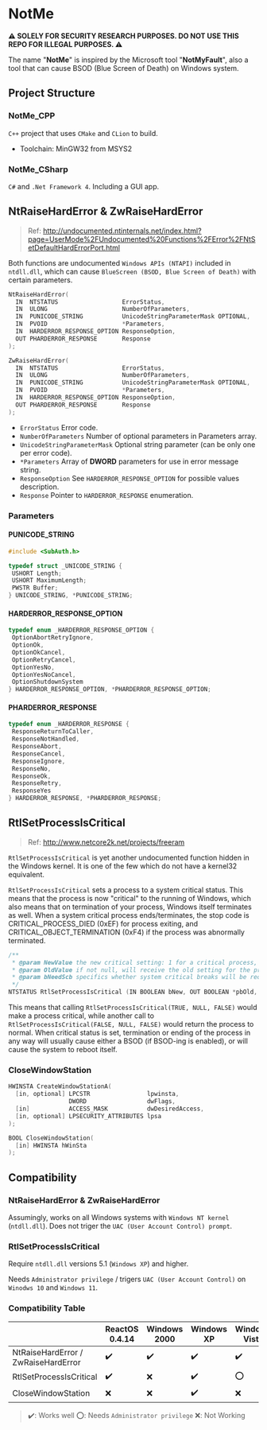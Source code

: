 # NotMe

**:warning: SOLELY FOR SECURITY RESEARCH PURPOSES. DO NOT USE THIS REPO FOR ILLEGAL PURPOSES. :warning:**

The name "**NotMe**" is inspired by the Microsoft tool "**NotMyFault**", also a tool that can cause BSOD (Blue Screen of Death) on Windows system.

## Project Structure

### NotMe_CPP

`C++` project that uses `CMake` and `CLion` to build.

- Toolchain: MinGW32 from MSYS2

### NotMe_CSharp

`C#` and `.Net Framework 4`. Including a GUI app.

## NtRaiseHardError & ZwRaiseHardError

> Ref: <http://undocumented.ntinternals.net/index.html?page=UserMode%2FUndocumented%20Functions%2FError%2FNtSetDefaultHardErrorPort.html>

Both functions are undocumented `Windows APIs (NTAPI)` included in `ntdll.dll`, which can
cause `BlueScreen (BSOD, Blue Screen of Death)` with certain parameters.

```C++
NtRaiseHardError(
  IN  NTSTATUS                  ErrorStatus,
  IN  ULONG                     NumberOfParameters,
  IN  PUNICODE_STRING           UnicodeStringParameterMask OPTIONAL,
  IN  PVOID                     *Parameters,
  IN  HARDERROR_RESPONSE_OPTION ResponseOption,
  OUT PHARDERROR_RESPONSE       Response
);
```

```C++
ZwRaiseHardError(
  IN  NTSTATUS                  ErrorStatus,
  IN  ULONG                     NumberOfParameters,
  IN  PUNICODE_STRING           UnicodeStringParameterMask OPTIONAL,
  IN  PVOID                     *Parameters,
  IN  HARDERROR_RESPONSE_OPTION ResponseOption,
  OUT PHARDERROR_RESPONSE       Response
);
```

- `ErrorStatus`   Error code.
- `NumberOfParameters`   Number of optional parameters in Parameters array.
- `UnicodeStringParameterMask`   Optional string parameter (can be only one per error code).
- `*Parameters` Array of **DWORD** parameters for use in error message string.
- `ResponseOption` See `HARDERROR_RESPONSE_OPTION` for possible values description.
- `Response` Pointer to `HARDERROR_RESPONSE` enumeration.

### Parameters

#### PUNICODE_STRING

```C++
#include <SubAuth.h>
```

```C++
typedef struct _UNICODE_STRING {
 USHORT Length;
 USHORT MaximumLength;
 PWSTR Buffer;
} UNICODE_STRING, *PUNICODE_STRING;
```

#### HARDERROR_RESPONSE_OPTION

```C++
typedef enum _HARDERROR_RESPONSE_OPTION {
 OptionAbortRetryIgnore,
 OptionOk,
 OptionOkCancel,
 OptionRetryCancel,
 OptionYesNo,
 OptionYesNoCancel,
 OptionShutdownSystem
} HARDERROR_RESPONSE_OPTION, *PHARDERROR_RESPONSE_OPTION;
```

#### PHARDERROR_RESPONSE

```C++
typedef enum _HARDERROR_RESPONSE {
 ResponseReturnToCaller,
 ResponseNotHandled,
 ResponseAbort,
 ResponseCancel,
 ResponseIgnore,
 ResponseNo,
 ResponseOk,
 ResponseRetry,
 ResponseYes
} HARDERROR_RESPONSE, *PHARDERROR_RESPONSE;
```

## RtlSetProcessIsCritical

> Ref: <http://www.netcore2k.net/projects/freeram>

`RtlSetProcessIsCritical` is yet another undocumented function hidden in the Windows kernel. It is one of the few which
do not have a kernel32 equivalent.

`RtlSetProcessIsCritical` sets a process to a system critical status. This means that the process is now "critical" to
the running of Windows, which also means that on termination of your process, Windows itself terminates as well. When a
system critical process ends/terminates, the stop code is CRITICAL_PROCESS_DIED (0xEF) for process exiting, and
CRITICAL_OBJECT_TERMINATION (0xF4) if the process was abnormally terminated.

```C++
/**
 * @param NewValue the new critical setting: 1 for a critical process, 0 for a normal process
 * @param OldValue if not null, will receive the old setting for the process
 * @param bNeedScb specifics whether system critical breaks will be required (and already enabled) for the process
 */
NTSTATUS RtlSetProcessIsCritical (IN BOOLEAN bNew, OUT BOOLEAN *pbOld, IN BOOLEAN bNeedScb);
```

This means that calling `RtlSetProcessIsCritical(TRUE, NULL, FALSE)` would make a process critical, while another call
to `RtlSetProcessIsCritical(FALSE, NULL, FALSE)` would return the process to normal. When critical status is set,
termination or ending of the process in any way will usually cause either a BSOD (if BSOD-ing is enabled), or will cause
the system to reboot itself.

### CloseWindowStation

```C++
HWINSTA CreateWindowStationA(
  [in, optional] LPCSTR                lpwinsta,
                 DWORD                 dwFlags,
  [in]           ACCESS_MASK           dwDesiredAccess,
  [in, optional] LPSECURITY_ATTRIBUTES lpsa
);
```

```C++
BOOL CloseWindowStation(
  [in] HWINSTA hWinSta
);
```

## Compatibility

### NtRaiseHardError & ZwRaiseHardError

Assumingly, works on all Windows systems with `Windows NT kernel` (`ntdll.dll`). Does not triger the `UAC (User Account Control) prompt`.

### RtlSetProcessIsCritical

Require `ntdll.dll` versions 5.1 (`Windows XP`) and higher.

Needs `Administrator privilege` / trigers `UAC (User Account Control)` on `Winodws 10` and `Windows 11`.

### Compatibility Table

|                                     | ReactOS 0.4.14     | Windows 2000       | Windows XP         | Windows Vista      | Windows 7          | Windows 10         | Windows 11         |
| ----------------------------------- | ------------------ | ------------------ | ------------------ | ------------------ | ------------------ | ------------------ | ------------------ |
| NtRaiseHardError / ZwRaiseHardError | :heavy_check_mark: | :heavy_check_mark: | :heavy_check_mark: | :heavy_check_mark: | :heavy_check_mark: | :heavy_check_mark: | :heavy_check_mark: |
| RtlSetProcessIsCritical             | :heavy_check_mark: | :x:                | :heavy_check_mark: | :o:                | :o:                | :o:                | :o:                |
| CloseWindowStation                  | :x:                | :x:                | :heavy_check_mark: | :x:                | :x:                | :x:                | :x:                |

> :heavy_check_mark:: Works well
> :o:: Needs `Administrator privilege`
> :x:: Not Working
